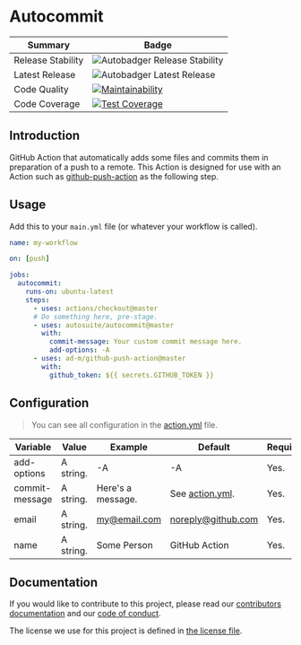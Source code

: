 # Autocommit

| Summary           | Badge                                              |
| ----------------- | -------------------------------------------------- |
| Release Stability | ![Autobadger Release Stability][release-stability] |
| Latest Release    | ![Autobadger Latest Release][latest-release]       |
| Code Quality      | [![Maintainability][quality-image]][quality-link]  |
| Code Coverage     | [![Test Coverage][coverage-image]][coverage-link]  |

[release-stability]: https://img.shields.io/static/v1?label=latest&message=0.1.0&color=purple
[latest-release]: https://img.shields.io/static/v1?label=stability&message=prerelease&color=yellow
[quality-image]: https://api.codeclimate.com/v1/badges/2a5e3b36c9c7907dc13e/maintainability
[quality-link]: https://codeclimate.com/github/autosuite/autocommit/maintainability
[coverage-image]: https://api.codeclimate.com/v1/badges/2a5e3b36c9c7907dc13e/test_coverage
[coverage-link]: https://codeclimate.com/github/autosuite/autocommit/test_coverage

## Introduction

GitHub Action that automatically adds some files and commits them in preparation of a push to a remote. This Action is designed for use with an Action such as [github-push-action](https://github.com/ad-m/github-push-action) as the following step.

## Usage

Add this to your `main.yml` file (or whatever your workflow is called).

```yaml
name: my-workflow

on: [push]

jobs:
  autocommit:
    runs-on: ubuntu-latest
    steps:
      - uses: actions/checkout@master
      # Do something here, pre-stage.
      - uses: autosuite/autocommit@master
        with:
          commit-message: Your custom commit message here.
          add-options: -A
      - uses: ad-m/github-push-action@master
        with:
          github_token: ${{ secrets.GITHUB_TOKEN }}
```

## Configuration

> You can see all configuration in the [action.yml](action.yml) file.

| Variable       | Value     | Example           | Default                       | Required? |
| -------------- | --------- | ----------------- | ----------------------------- | --------- |
| add-options    | A string. | -A                | -A                            | Yes.      |
| commit-message | A string. | Here's a message. | See [action.yml](action.yml). | Yes.      |
| email          | A string. | my@email.com      | noreply@github.com            | Yes.      |
| name           | A string. | Some Person       | GitHub Action                 | Yes.      |

## Documentation

If you would like to contribute to this project, please read our [contributors documentation](CONTRIBUTING.md) and our [code of conduct](CODE_OF_CONDUCT.md).

The license we use for this project is defined in [the license file](LICENSE).
